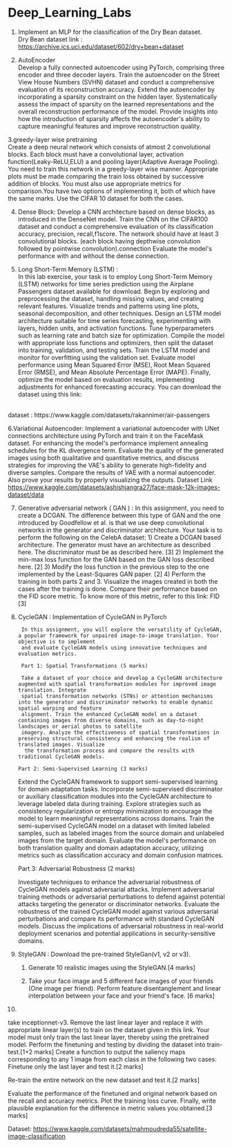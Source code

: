 # Deep_Learning_Labs <br>
1. Implement an MLP for the classification of the Dry Bean dataset. <br>
Dry Bean dataset link : https://archive.ics.uci.edu/dataset/602/dry+bean+dataset <br>

2. AutoEncoder <br>
Develop a fully connected autoencoder using PyTorch, comprising three encoder and three decoder layers. Train the autoencoder on the Street View House Numbers (SVHN) dataset and conduct a comprehensive evaluation of its reconstruction accuracy. Extend the autoencoder by incorporating a sparsity constraint on the hidden layer. Systematically assess the impact of sparsity on the learned representations and the overall reconstruction performance of the model. Provide insights into how the introduction of sparsity affects the autoencoder's ability to capture meaningful features and improve reconstruction quality.<br>

3.greedy-layer wise pretraining <br>
Create a deep neural network which consists of atmost 2 convolutional blocks. Each block must have a convolutional layer, activation function(Leaky-ReLU,ELU) a and pooling layer(Adaptive Average Pooling). You need to train this network in a greedy-layer wise manner. Appropriate plots must be made comparing the train loss obtained by successive addition of blocks. You must also use appropriate metrics for comparison.You have two options of implementing it, both of which have the same marks. Use the CIFAR 10 dataset for both the cases. <br>

4. Dense Block: Develop a CNN architecture based on dense blocks, as introduced in the DenseNet model. Train the CNN on the CIFAR100 dataset and conduct a comprehensive evaluation of its classification accuracy, precision, recall,f1score. The network should have at least 3 convolutional blocks. (each block having depthwise convolution followed by pointwise convolution).connection Evaluate the model's performance with and without the dense connection.<br>


5. Long Short-Term Memory (LSTM) : <br>
In this lab exercise, your task is to employ Long Short-Term Memory (LSTM) networks for time series prediction using the Airplane Passengers dataset available for download. Begin by exploring and preprocessing the dataset, handling missing values, and creating relevant features. Visualize trends and patterns using line plots, seasonal decomposition, and other techniques. Design an LSTM model architecture suitable for time series forecasting, experimenting with layers, hidden units, and activation functions. Tune hyperparameters such as learning rate and batch size for optimization. Compile the model with appropriate loss functions and optimizers, then split the dataset into training, validation, and testing sets. Train the LSTM model and monitor for overfitting using the validation set. Evaluate model performance using Mean Squared Error (MSE), Root Mean Squared Error (RMSE), and Mean Absolute Percentage Error (MAPE). Finally, optimize the model based on evaluation results, implementing adjustments for enhanced forecasting accuracy. You can download the dataset using this link:
<br>
dataset :
https://www.kaggle.com/datasets/rakannimer/air-passengers <br>

6.Variational Autoencoder:
Implement a variational autoencoder with UNet connections architecture using PyTorch and train it on the FaceMask dataset. For enhancing the model's performance implement annealing schedules for the KL divergence term. Evaluate the quality of the generated images using both qualitative and quantitative metrics, and discuss strategies for improving the VAE's ability to generate high-fidelity and diverse samples. Compare the results of VAE with a normal autoencoder. Also prove your results by properly visualizing the outputs. Dataset Link
https://www.kaggle.com/datasets/ashishjangra27/face-mask-12k-images-dataset/data

7. Generative adversarial network ( GAN ) :
             In this assignment, you need to create a DCGAN. The difference between this type of GAN and
            the one introduced by Goodfellow et al. is that we use deep convolutional networks in the
            generator and discriminator architecture. Your task is to perform the following on the CelebA
            dataset:
            1) Create a DCGAN based architecture. The generator must have an architecture as
            described here. The discriminator must be as described here. [3]
            2) Implement the min-max loss function for the GAN based on the GAN loss described
            here. [2]
            3) Modify the loss function in the previous step to the one implemented by the
            Least-Squares GAN paper. [2]
            4) Perform the training in both parts 2 and 3. Visualize the images created in both the
            cases after the training is done. Compare their performance based on the FID score
            metric. To know more of this metric, refer to this link: FID [3]

8. CycleGAN :
        Implementation of CycleGAN in PyTorch

        In this assignment, you will explore the versatility of CycleGAN, a popular framework for unpaired image-to-image translation. Your objective is to implement 
        and evaluate CycleGAN models using innovative techniques and evaluation metrics.

        Part 1: Spatial Transformations (5 marks)

        Take a dataset of your choice and develop a CycleGAN architecture augmented with spatial transformation modules for improved image translation. Integrate 
        spatial transformation networks (STNs) or attention mechanisms into the generator and discriminator networks to enable dynamic spatial warping and feature 
        alignment. Train the enhanced CycleGAN model on a dataset containing images from diverse domains, such as day-to-night landscapes or aerial photos to satellite 
        imagery. Analyze the effectiveness of spatial transformations in preserving structural consistency and enhancing the realism of translated images. Visualize 
         the transformation process and compare the results with traditional CycleGAN models.

       Part 2: Semi-Supervised Learning (3 marks)

      Extend the CycleGAN framework to support semi-supervised learning for domain adaptation tasks. Incorporate semi-supervised discriminator or auxiliary 
      classification modules into the CycleGAN architecture to leverage labeled data during training. Explore strategies such as consistency regularization or entropy 
      minimization to encourage the model to learn meaningful representations across domains. Train the semi-supervised CycleGAN model on a dataset with limited 
      labeled samples, such as labeled images from the source domain and unlabeled images from the target domain. Evaluate the model's performance on both translation 
      quality and domain adaptation accuracy, utilizing metrics such as classification accuracy and domain confusion matrices.

      Part 3: Adversarial Robustness (2 marks)

      Investigate techniques to enhance the adversarial robustness of CycleGAN models against adversarial attacks. Implement adversarial training methods or 
      adversarial perturbations to defend against potential attacks targeting the generator or discriminator networks. Evaluate the robustness of the trained CycleGAN 
      model against various adversarial perturbations and compare its performance with standard CycleGAN models. Discuss the implications of adversarial robustness in 
      real-world deployment scenarios and potential applications in security-sensitive domains. <br>

9. StyleGAN :
    Download the pre-trained StyleGan(v1, v2 or v3).

    1. Generate 10 realistic images using the StyleGAN.[4 marks]
    
    2. Take your face image and 5 different face images of your friends (One image per friend). Perform feature disentanglement and linear interpolation between your 
        face and your friend's face. [6 marks]

10. 
take inceptionnet-v3.
Remove the last linear layer and replace it with appropriate linear layer(s) to train on the dataset given in this link. Your model must only train the last linear layer, thereby using the pretrained model. Perform the finetuning and testing by dividing the dataset into train-test.[1+2 marks]
Create a function to output the saliency maps corresponding to any 1 image from each class in the following two cases:
Finetune only the last layer and test it.[2 marks]

Re-train the entire network on the new dataset and test it.[2 marks]

Evaluate the performance of the finetuned and original network based on the recall and accuracy metrics. Plot the training loss curve. Finally, write plausible explanation for the difference in metric values you obtained.[3 marks]

Dataset: https://www.kaggle.com/datasets/mahmoudreda55/satellite-image-classification
       
